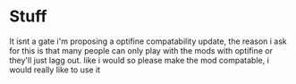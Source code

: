 Stuff
=====
It isnt a gate i'm proposing a optifine compatability update,
 the reason i ask for this is that many people can only play with the 
mods with optifine or they'll just lagg out.
like i would so please make the mod compatable, i would really like to use it
